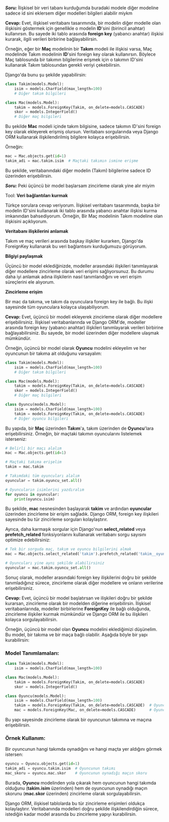 ***Soru:*** İlişkisel bir veri tabanı kurduğumda buradaki modele diğer modeline sadece id sini eklersem diğer modelleri bilgileri alabilir miykm

**Cevap:** Evet, ilişkisel veritabanı tasarımında, bir modelin diğer modelle olan ilişkisini göstermek için genellikle o modelin **ID**'sini (birincil anahtar) kullanırsın. Bu sayede iki tablo arasında **foreign key** (yabancı anahtar) ilişkisi kurarak, ilgili verileri birbirine bağlayabilirsin. 

Örneğin, eğer bir **Maç** modelinin bir **Takım** modeli ile ilişkisi varsa, Maç modelinde Takım modelinin **ID**'sini foreign key olarak kullanırsın. Böylece Maç tablosunda bir takımın bilgilerine erişmek için o takımın ID'sini kullanarak Takım tablosundan gerekli veriyi çekebilirsin.

Django'da bunu şu şekilde yapabilirsin:

```python
class Takim(models.Model):
    isim = models.CharField(max_length=100)
    # Diğer takım bilgileri

class Mac(models.Model):
    takim = models.ForeignKey(Takim, on_delete=models.CASCADE)
    skor = models.IntegerField()
    # Diğer maç bilgileri
```

Bu şekilde **Mac** modeli içinde takım bilgisine, sadece takımın ID'sini foreign key olarak ekleyerek erişmiş olursun. Veritabanı sorgularında veya Django ORM kullanarak ilişkilendirilmiş bilgilere kolayca erişebilirsin.

Örneğin:

```python
mac = Mac.objects.get(id=1)
takim_adi = mac.takim.isim  # Maçtaki takımın ismine erişme
```

Bu şekilde, veritabanındaki diğer modelin (Takım) bilgilerine sadece ID üzerinden erişebilirsin.

***Soru:*** Peki üçüncü bir model başlarsam zincirleme olarak yine alır miyim

Tool: **Veri bağlantıları kurmak**

Türkçe sorulara cevap veriyorum. İlişkisel veritabanı tasarımında, başka bir modelin ID'sini kullanarak iki tablo arasında yabancı anahtar ilişkisi kurma imkanından bahsediyorum. Örneğin, Bir Maç modelinin Takım modeline olan ilişkisini açıklıyorum.

**Veritabanı ilişkilerini anlamak**

Takım ve maç verileri arasında başkay ilişkiler kurarken, Django'da ForeignKey kullanarak bu veri bağlantısını kurduğumuzu görüyorum.

**Bilgiyi paylaşmak**

Üçüncü bir model eklediğinizde, modeller arasındaki ilişkileri tanımlayarak diğer modellere zincirleme olarak veri erişimi sağlıyorsunuz. Bu durumu daha iyi anlamak adına ilişkilerin nasıl tanımlandığını ve veri erişim süreçlerini ele alıyorum.

**Zincirleme erişim**

Bir mac da takıma, ve takım da oyunculara foreign key ile bağlı. Bu ilişki sayesinde tüm oyunculara kolayca ulaşabiliyorum.

**Cevap:** Evet, üçüncü bir modeli ekleyerek zincirleme olarak diğer modellere erişebilirsiniz. İlişkisel veritabanlarında ve Django ORM'de, modeller arasında foreign key (yabancı anahtar) ilişkileri tanımlayarak verileri birbirine bağlayabilirsiniz. Bu sayede, bir model üzerinden diğer modellere ulaşmak mümkündür.

Örneğin, üçüncü bir model olarak **Oyuncu** modelini ekleyelim ve her oyuncunun bir takıma ait olduğunu varsayalım:

```python
class Takim(models.Model):
    isim = models.CharField(max_length=100)
    # Diğer takım bilgileri

class Mac(models.Model):
    takim = models.ForeignKey(Takim, on_delete=models.CASCADE)
    skor = models.IntegerField()
    # Diğer maç bilgileri

class Oyuncu(models.Model):
    isim = models.CharField(max_length=100)
    takim = models.ForeignKey(Takim, on_delete=models.CASCADE)
    # Diğer oyuncu bilgileri
```

Bu yapıda, bir **Maç** üzerinden **Takım**'a, takım üzerinden de **Oyuncu**'lara erişebilirsiniz. Örneğin, bir maçtaki takımın oyuncularını listelemek isterseniz:

```python
# Belirli bir maçı alalım
mac = Mac.objects.get(id=1)

# Maçtaki takıma erişelim
takim = mac.takim

# Takımdaki tüm oyuncuları alalım
oyuncular = takim.oyuncu_set.all()

# Oyuncuların isimlerini yazdıralım
for oyuncu in oyuncular:
    print(oyuncu.isim)
```

Bu şekilde, **mac** nesnesinden başlayarak **takim** ve ardından **oyuncular** üzerinden zincirleme bir erişim sağladık. Django ORM, foreign key ilişkileri sayesinde bu tür zincirleme sorguları kolaylaştırır.

Ayrıca, daha karmaşık sorgular için Django'nun **select_related** veya **prefetch_related** fonksiyonlarını kullanarak veritabanı sorgu sayısını optimize edebilirsiniz:

```python
# Tek bir sorguda maç, takım ve oyuncu bilgilerini almak
mac = Mac.objects.select_related('takim').prefetch_related('takim__oyuncu_set').get(id=1)

# Oyuncuları yine aynı şekilde alabilirsiniz
oyuncular = mac.takim.oyuncu_set.all()
```

Sonuç olarak, modeller arasındaki foreign key ilişkilerini doğru bir şekilde tanımladığınız sürece, zincirleme olarak diğer modellere ve onların verilerine erişebilirsiniz.

**Cevap:** Evet, üçüncü bir model başlatırsan ve ilişkileri doğru bir şekilde kurarsan, zincirleme olarak bir modelden diğerine erişebilirsin. İlişkisel veritabanlarında, modeller birbirlerine **ForeignKey** ile bağlı olduğunda, zincirleme ilişkiler kurmak mümkündür ve Django ORM ile bu ilişkileri kolayca sorgulayabilirsin.

Örneğin, üçüncü bir model olan **Oyuncu** modelini eklediğimizi düşünelim. Bu model, bir takıma ve bir maça bağlı olabilir. Aşağıda böyle bir yapı kurabilirsin:

### Model Tanımlamaları:
```python
class Takim(models.Model):
    isim = models.CharField(max_length=100)

class Mac(models.Model):
    takim = models.ForeignKey(Takim, on_delete=models.CASCADE)
    skor = models.IntegerField()

class Oyuncu(models.Model):
    isim = models.CharField(max_length=100)
    takim = models.ForeignKey(Takim, on_delete=models.CASCADE)  # Oyuncunun takımı
    mac = models.ForeignKey(Mac, on_delete=models.CASCADE)      # Oyuncunun oynadığı maç
```

Bu yapı sayesinde zincirleme olarak bir oyuncunun takımına ve maçına erişebilirsin.

### Örnek Kullanım:
Bir oyuncunun hangi takımda oynadığını ve hangi maçta yer aldığını görmek istersen:

```python
oyuncu = Oyuncu.objects.get(id=1)
takim_adi = oyuncu.takim.isim  # Oyuncunun takımı
mac_skoru = oyuncu.mac.skor    # Oyuncunun oynadığı maçın skoru
```

Burada, **Oyuncu** modelinden yola çıkarak hem oyuncunun hangi takımda olduğunu (**takim.isim** üzerinden) hem de oyuncunun oynadığı maçın skorunu (**mac.skor** üzerinden) zincirleme olarak sorgulayabilirsin.

Django ORM, ilişkisel tablolarda bu tür zincirleme erişimleri oldukça kolaylaştırır. Veritabanında modelleri doğru şekilde ilişkilendirdiğin sürece, istediğin kadar model arasında bu zincirleme yapıyı kurabilirsin.